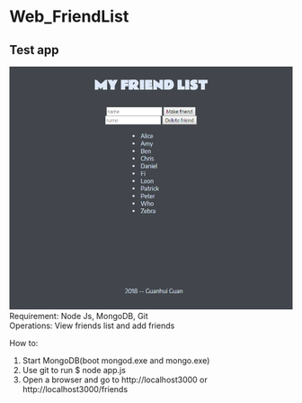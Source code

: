 # Web_FriendList
<h2> Test app </h2>

<img src="Demo_screenshot.png">

<div> Requirement: Node Js, MongoDB, Git </div>

<div> Operations: View friends list and add friends </div>

<div>
  <p> How to: </p>
  <ol>
    <li> Start MongoDB(boot mongod.exe and mongo.exe)</li>
    <li> Use git to run $ node app.js</li>
    <li> Open a browser and go to http://localhost3000 or http://localhost3000/friends</li>
  </ol>
</div>
